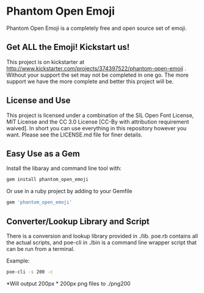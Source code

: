 Phantom Open Emoji
==================
Phantom Open Emoji is a completely free and open source set of emoji.

Get ALL the Emoji! Kickstart us!
--------------------------------
This project is on kickstarter at http://www.kickstarter.com/projects/374397522/phantom-open-emoji .
Without your support the set may not be completed in one go. The more support we have the more complete and better this project will be.

License and Use
---------------

This project is licensed under a combination of the SIL Open Font License, MIT License and the CC 3.0 License [CC-By with attribution requirement waived]. In short you can use everything in this repository however you want. Please see the LICENSE.md file for finer details.

Easy Use as a Gem
-----------------
Install the libaray and command line tool with:

```bash
gem install phantom_open_emoji
```

Or use in a ruby project by adding to your Gemfile
```ruby
gem 'phantom_open_emoji'
```
Converter/Lookup Library and Script
----------------
There is a conversion and lookup library provided in ./lib. poe.rb contains all the actual scripts, and poe-cli in ./bin is a command line wrapper script that can be run from a terminal.

Example:
```bash
poe-cli -s 200 -c
```
*Will output 200px * 200px png files to ./png200

